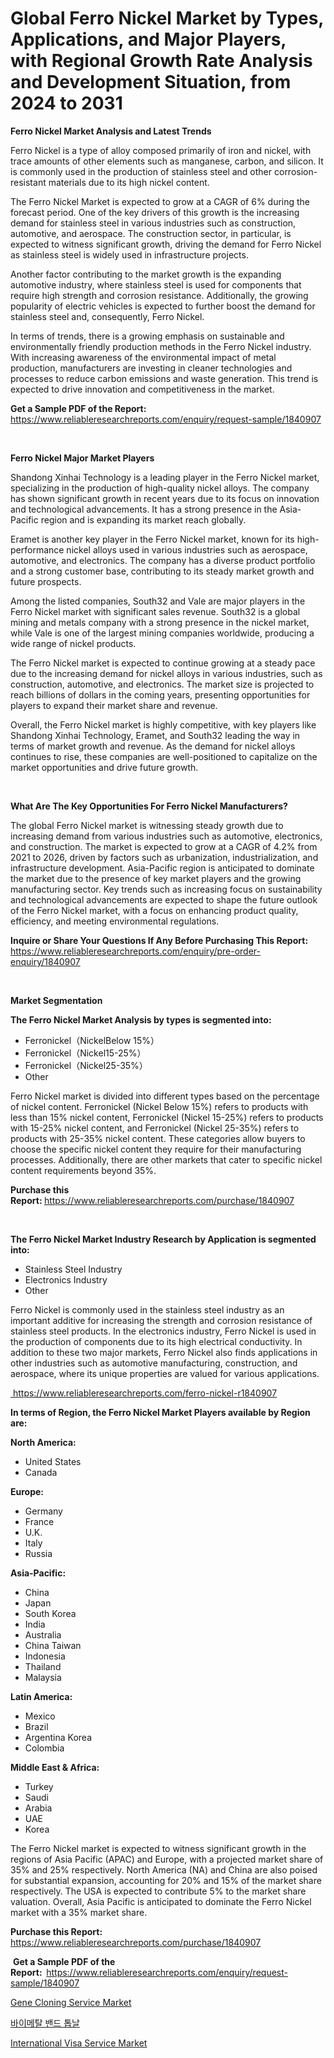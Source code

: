 <p><h1>Global Ferro Nickel Market by Types, Applications, and Major Players, with Regional Growth Rate Analysis and Development Situation, from 2024 to 2031</h1></p><p><strong>Ferro Nickel Market Analysis and Latest Trends</strong></p>
<p><p>Ferro Nickel is a type of alloy composed primarily of iron and nickel, with trace amounts of other elements such as manganese, carbon, and silicon. It is commonly used in the production of stainless steel and other corrosion-resistant materials due to its high nickel content.</p><p>The Ferro Nickel Market is expected to grow at a CAGR of 6% during the forecast period. One of the key drivers of this growth is the increasing demand for stainless steel in various industries such as construction, automotive, and aerospace. The construction sector, in particular, is expected to witness significant growth, driving the demand for Ferro Nickel as stainless steel is widely used in infrastructure projects.</p><p>Another factor contributing to the market growth is the expanding automotive industry, where stainless steel is used for components that require high strength and corrosion resistance. Additionally, the growing popularity of electric vehicles is expected to further boost the demand for stainless steel and, consequently, Ferro Nickel.</p><p>In terms of trends, there is a growing emphasis on sustainable and environmentally friendly production methods in the Ferro Nickel industry. With increasing awareness of the environmental impact of metal production, manufacturers are investing in cleaner technologies and processes to reduce carbon emissions and waste generation. This trend is expected to drive innovation and competitiveness in the market.</p></p>
<p><strong>Get a Sample PDF of the Report:&nbsp;</strong> <a href="https://www.reliableresearchreports.com/enquiry/request-sample/1840907">https://www.reliableresearchreports.com/enquiry/request-sample/1840907</a></p>
<p>&nbsp;</p>
<p><strong>Ferro Nickel Major Market Players</strong></p>
<p><p>Shandong Xinhai Technology is a leading player in the Ferro Nickel market, specializing in the production of high-quality nickel alloys. The company has shown significant growth in recent years due to its focus on innovation and technological advancements. It has a strong presence in the Asia-Pacific region and is expanding its market reach globally.</p><p>Eramet is another key player in the Ferro Nickel market, known for its high-performance nickel alloys used in various industries such as aerospace, automotive, and electronics. The company has a diverse product portfolio and a strong customer base, contributing to its steady market growth and future prospects.</p><p>Among the listed companies, South32 and Vale are major players in the Ferro Nickel market with significant sales revenue. South32 is a global mining and metals company with a strong presence in the nickel market, while Vale is one of the largest mining companies worldwide, producing a wide range of nickel products.</p><p>The Ferro Nickel market is expected to continue growing at a steady pace due to the increasing demand for nickel alloys in various industries, such as construction, automotive, and electronics. The market size is projected to reach billions of dollars in the coming years, presenting opportunities for players to expand their market share and revenue.</p><p>Overall, the Ferro Nickel market is highly competitive, with key players like Shandong Xinhai Technology, Eramet, and South32 leading the way in terms of market growth and revenue. As the demand for nickel alloys continues to rise, these companies are well-positioned to capitalize on the market opportunities and drive future growth.</p></p>
<p>&nbsp;</p>
<p><strong>What Are The Key Opportunities For Ferro Nickel Manufacturers?</strong></p>
<p><p>The global Ferro Nickel market is witnessing steady growth due to increasing demand from various industries such as automotive, electronics, and construction. The market is expected to grow at a CAGR of 4.2% from 2021 to 2026, driven by factors such as urbanization, industrialization, and infrastructure development. Asia-Pacific region is anticipated to dominate the market due to the presence of key market players and the growing manufacturing sector. Key trends such as increasing focus on sustainability and technological advancements are expected to shape the future outlook of the Ferro Nickel market, with a focus on enhancing product quality, efficiency, and meeting environmental regulations.</p></p>
<p><strong>Inquire or Share Your Questions If Any Before Purchasing This Report:</strong> <a href="https://www.reliableresearchreports.com/enquiry/pre-order-enquiry/1840907">https://www.reliableresearchreports.com/enquiry/pre-order-enquiry/1840907</a></p>
<p>&nbsp;</p>
<p><strong>Market Segmentation</strong></p>
<p><strong>The Ferro Nickel Market Analysis by types is segmented into:</strong></p>
<p><ul><li>Ferronickel（NickelBelow 15%）</li><li>Ferronickel（Nickel15-25%）</li><li>Ferronickel（Nickel25-35%）</li><li>Other</li></ul></p>
<p><p>Ferro Nickel market is divided into different types based on the percentage of nickel content. Ferronickel (Nickel Below 15%) refers to products with less than 15% nickel content, Ferronickel (Nickel 15-25%) refers to products with 15-25% nickel content, and Ferronickel (Nickel 25-35%) refers to products with 25-35% nickel content. These categories allow buyers to choose the specific nickel content they require for their manufacturing processes. Additionally, there are other markets that cater to specific nickel content requirements beyond 35%.</p></p>
<p><strong>Purchase this Report:&nbsp;</strong><a href="https://www.reliableresearchreports.com/purchase/1840907">https://www.reliableresearchreports.com/purchase/1840907</a></p>
<p>&nbsp;</p>
<p><strong>The Ferro Nickel Market Industry Research by Application is segmented into:</strong></p>
<p><ul><li>Stainless Steel Industry</li><li>Electronics Industry</li><li>Other</li></ul></p>
<p><p>Ferro Nickel is commonly used in the stainless steel industry as an important additive for increasing the strength and corrosion resistance of stainless steel products. In the electronics industry, Ferro Nickel is used in the production of components due to its high electrical conductivity. In addition to these two major markets, Ferro Nickel also finds applications in other industries such as automotive manufacturing, construction, and aerospace, where its unique properties are valued for various applications.</p></p>
<p><a href="https://www.reliableresearchreports.com/ferro-nickel-r1840907">&nbsp;https://www.reliableresearchreports.com/ferro-nickel-r1840907</a></p>
<p><strong>In terms of Region, the Ferro Nickel Market Players available by Region are:</strong></p>
<p>
    <p> <strong> North America: </strong>
        <ul>
            <li>United States</li>
            <li>Canada</li>
        </ul>
        </p> 
    <p> <strong> Europe: </strong>
        <ul>
            <li>Germany</li>
            <li>France</li>
            <li>U.K.</li>
            <li>Italy</li>
            <li>Russia</li>
        </ul>
        </p> 
    <p> <strong> Asia-Pacific: </strong>
        <ul>
            <li>China</li>
            <li>Japan</li>
            <li>South Korea</li>
            <li>India</li>
            <li>Australia</li>
            <li>China Taiwan</li>
            <li>Indonesia</li>
            <li>Thailand</li>
            <li>Malaysia</li>
        </ul>
        </p> 
    <p> <strong> Latin America: </strong>
        <ul>
            <li>Mexico</li>
            <li>Brazil</li>
            <li>Argentina Korea</li>
            <li>Colombia</li>
        </ul>
        </p> 
    <p> <strong> Middle East & Africa: </strong>
        <ul>
            <li>Turkey</li>
            <li>Saudi</li>
            <li>Arabia</li>
            <li>UAE</li>
            <li>Korea</li>
        </ul>
    </p>
    </p>
<p><p>The Ferro Nickel market is expected to witness significant growth in the regions of Asia Pacific (APAC) and Europe, with a projected market share of 35% and 25% respectively. North America (NA) and China are also poised for substantial expansion, accounting for 20% and 15% of the market share respectively. The USA is expected to contribute 5% to the market share valuation. Overall, Asia Pacific is anticipated to dominate the Ferro Nickel market with a 35% market share.</p></p>
<p><strong>Purchase this Report: </strong><a href="https://www.reliableresearchreports.com/purchase/1840907">https://www.reliableresearchreports.com/purchase/1840907</a></p>
<p>&nbsp;<strong>Get a Sample PDF of the Report:&nbsp;&nbsp;</strong><a href="https://www.reliableresearchreports.com/enquiry/request-sample/1840907">https://www.reliableresearchreports.com/enquiry/request-sample/1840907</a></p>
<p><strong></strong></p>
<p><p><a href="https://github.com/kulaberyasin52/Market-Research-Report-List-1/blob/main/gene-cloning-service-market.md">Gene Cloning Service Market</a></p><p><a href="https://github.com/ZacharyScthmitt4465/Market-Research-Report-List-2/blob/main/2686508129763.md">바이메탈 밴드 톱날</a></p><p><a href="https://github.com/nafiafirdania/Market-Research-Report-List-1/blob/main/international-visa-service-market.md">International Visa Service Market</a></p></p>